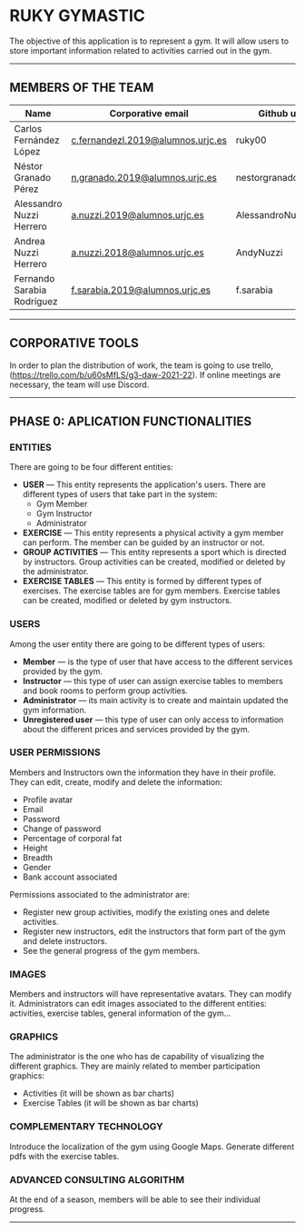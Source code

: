 # RUKY GYMASTIC

The objective of this application is to represent a gym. It will allow users to store important information related to activities carried out in the gym.

___

## MEMBERS OF THE TEAM

| Name | Corporative email | Github user |
| - | - | - |
| Carlos Fernández López | c.fernandezl.2019@alumnos.urjc.es | ruky00 |
| Néstor Granado Pérez | n.granado.2019@alumnos.urjc.es | nestorgranado |
| Alessandro Nuzzi Herrero | a.nuzzi.2019@alumnos.urjc.es | AlessandroNuzziURJC |
| Andrea Nuzzi Herrero | a.nuzzi.2018@alumnos.urjc.es | AndyNuzzi |
| Fernando Sarabia Rodríguez | f.sarabia.2019@alumnos.urjc.es | f.sarabia |

___

## CORPORATIVE TOOLS

In order to plan the distribution of work, the team is going to use trello, (https://trello.com/b/u60sMfLS/g3-daw-2021-22). If online meetings are necessary, the team will use Discord.

___

## PHASE 0: APLICATION FUNCTIONALITIES

### ENTITIES

There are going to be four different entities:
* **USER** —  This entity represents the application's users. There are different types of users that take part in the system:
  * Gym Member
  * Gym Instructor
  * Administrator 
*  **EXERCISE** — This entity represents a physical activity a gym member can perform. The member can be guided by an instructor or not.
*  **GROUP ACTIVITIES** — This entity represents a sport which is directed by instructors. Group activities can be created, modified or deleted by the administrator.
*   **EXERCISE TABLES** — This entity is formed by different types of exercises. The exercise tables are for gym members. Exercise tables can be created, modified or deleted by gym instructors.
  
### USERS

Among the user entity there are going to be different types of users:
* **Member** — is the type of user that have access to the different services provided by the gym.
* **Instructor** — this type of user can assign exercise tables to members and book rooms to perform group activities.
* **Administrator** — its main activity is to create and maintain updated the gym information.
* **Unregistered user** — this type of user can only access to information about the different prices and services provided by the gym.

### USER PERMISSIONS

Members and Instructors own the information they have in their profile. They can edit, create, modify and delete the information:
* Profile avatar
* Email
* Password
* Change of password
* Percentage of corporal fat
* Height
* Breadth
* Gender
* Bank account associated

Permissions associated to the administrator are: 
* Register new group activities, modify the existing ones and delete activities.
* Register new instructors, edit the instructors that form part of the gym and delete instructors.
* See the general progress of the gym members.

### IMAGES

Members and instructors will have representative avatars. They can modify it.
Administrators can edit images associated to the different entities: activities, exercise tables, general information of the gym...

### GRAPHICS

The administrator is the one who has de capability of visualizing the different graphics. They are mainly related to member participation graphics:
* Activities (it will be shown as bar charts)
* Exercise Tables (it will be shown as bar charts)

### COMPLEMENTARY TECHNOLOGY

Introduce the localization of the gym using Google Maps.
Generate different pdfs with the exercise tables.

### ADVANCED CONSULTING ALGORITHM

At the end of a season, members will be able to see their individual progress.

___
  
